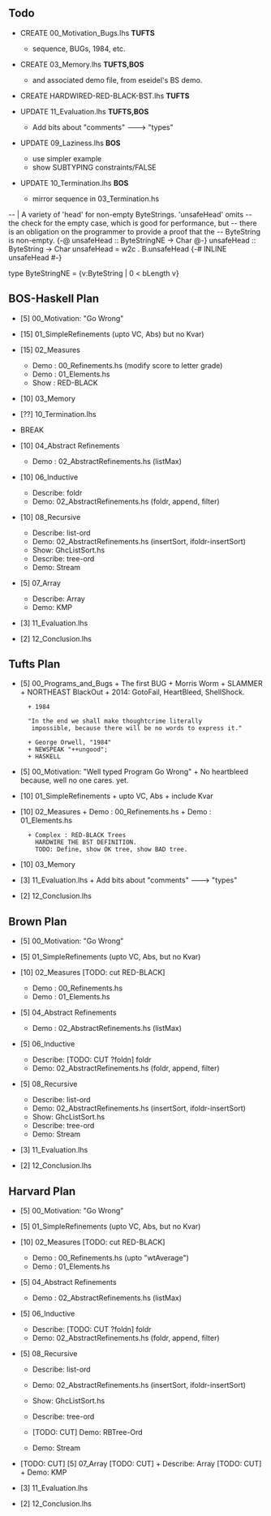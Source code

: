 Todo
----

- CREATE 00_Motivation_Bugs.lhs **TUFTS**
  + sequence, BUGs, 1984, etc.

- CREATE 03_Memory.lhs **TUFTS,BOS**
  + and associated demo file, from eseidel's BS demo.

- CREATE HARDWIRED-RED-BLACK-BST.lhs **TUFTS**

- UPDATE 11_Evaluation.lhs **TUFTS,BOS** 
	+ Add bits about "comments" ---> "types"
  
- UPDATE 09_Laziness.lhs **BOS**
  + use simpler example
  + show SUBTYPING constraints/FALSE
  
- UPDATE 10_Termination.lhs **BOS**
  + mirror sequence in 03_Termination.hs


-- | A variety of 'head' for non-empty ByteStrings. 'unsafeHead' omits
-- the check for the empty case, which is good for performance, but
-- there is an obligation on the programmer to provide a proof that the
-- ByteString is non-empty.
{-@ unsafeHead :: ByteStringNE -> Char @-}
unsafeHead :: ByteString -> Char
unsafeHead  = w2c . B.unsafeHead
{-# INLINE unsafeHead #-}


type ByteStringNE = {v:ByteString | 0 < bLength v}


BOS-Haskell Plan
----------------

* [5]  00_Motivation: "Go Wrong"

* [15]  01_SimpleRefinements (upto VC, Abs) but no Kvar)

* [15] 02_Measures
    + Demo : 00_Refinements.hs (modify score to letter grade)
    + Demo : 01_Elements.hs
	+ Show : RED-BLACK
	
* [10] 03_Memory

* [??] 10_Termination.lhs

* BREAK

* [10]  04_Abstract Refinements
    + Demo : 02_AbstractRefinements.hs (listMax)
	
* [10]  06_Inductive
	+ Describe: foldr
    + Demo:  02_AbstractRefinements.hs (foldr, append, filter)

* [10]  08_Recursive
	+ Describe: list-ord
	+ Demo:  02_AbstractRefinements.hs (insertSort, ifoldr-insertSort)
	+ Show:  GhcListSort.hs 
	+ Describe: tree-ord
	+ Demo:     Stream

* [5] 07_Array
  	+ Describe: Array
  	+ Demo:     KMP

* [3]  11_Evaluation.lhs 

* [2]  12_Conclusion.lhs




Tufts Plan
----------

* [5] 00_Programs_and_Bugs
		+ The first BUG
		+ Morris Worm
		+ SLAMMER
		+ NORTHEAST BlackOut
		+ 2014: GotoFail, HeartBleed, ShellShock.

	    + 1984

	    "In the end we shall make thoughtcrime literally
		 impossible, because there will be no words to express it."

		+ George Orwell, "1984"
	    + NEWSPEAK "++ungood";
		+ HASKELL 	

* [5]  00_Motivation: "Well typed Program Go Wrong"
	    + No heartbleed because, well no one cares. yet.
		
* [10]  01_SimpleRefinements
        + upto VC, Abs
		+ include Kvar 

* [10] 02_Measures 
        + Demo    : 00_Refinements.hs
        + Demo    : 01_Elements.hs

		+ Complex : RED-BLACK Trees
		  HARDWIRE THE BST DEFINITION.
		  TODO: Define, show OK tree, show BAD tree.

* [10] 03_Memory

* [3]  11_Evaluation.lhs 
		+ Add bits about "comments" ---> "types"
		
* [2]  12_Conclusion.lhs



Brown Plan
----------

* [5]  00_Motivation: "Go Wrong"

* [5]  01_SimpleRefinements (upto VC, Abs, but no Kvar)

* [10] 02_Measures [TODO: cut RED-BLACK]
    + Demo : 00_Refinements.hs
    + Demo : 01_Elements.hs

* [5]  04_Abstract Refinements
    + Demo : 02_AbstractRefinements.hs (listMax)
	
* [5]  06_Inductive
	+ Describe: [TODO: CUT ?foldn] foldr
    + Demo:  02_AbstractRefinements.hs (foldr, append, filter)

* [5]  08_Recursive
	+ Describe: list-ord
	+ Demo:  02_AbstractRefinements.hs (insertSort, ifoldr-insertSort)
	+ Show:  GhcListSort.hs 
	+ Describe: tree-ord
	+ Demo:     Stream
 
* [3]  11_Evaluation.lhs 

* [2]  12_Conclusion.lhs



Harvard Plan
------------

* [5] 00_Motivation: "Go Wrong"

* [5] 01_SimpleRefinements (upto VC, Abs, but no Kvar)

* [10] 02_Measures [TODO: cut RED-BLACK]
    + Demo : 00_Refinements.hs (upto "wtAverage")
    + Demo : 01_Elements.hs

* [5] 04_Abstract Refinements
    + Demo : 02_AbstractRefinements.hs (listMax)
	
* [5] 06_Inductive
	+ Describe: [TODO: CUT ?foldn] foldr
    + Demo:  02_AbstractRefinements.hs (foldr, append, filter)

* [5] 08_Recursive
	+ Describe: list-ord
	+ Demo:  02_AbstractRefinements.hs (insertSort, ifoldr-insertSort)

	+ Show:  GhcListSort.hs 
	+ Describe: tree-ord
	+ [TODO: CUT] Demo:     RBTree-Ord
	+ Demo:     Stream

* [TODO: CUT] [5] 07_Array
  [TODO: CUT] 	+ Describe: Array
  [TODO: CUT] 	+ Demo:     KMP
  
* [3] 11_Evaluation.lhs 

* [2] 12_Conclusion.lhs

